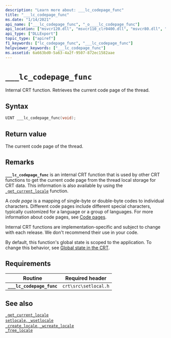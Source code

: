 ```yaml
---
description: "Learn more about: ___lc_codepage_func"
title: "___lc_codepage_func"
ms.date: "1/14/2021"
api_name: ["___lc_codepage_func", "_o____lc_codepage_func"]
api_location: ["msvcr120.dll", "msvcr110_clr0400.dll", "msvcr80.dll", "msvcr100.dll", "msvcr90.dll", "msvcr110.dll", "msvcrt.dll", "api-ms-win-crt-private-l1-1-0.dll", "api-ms-win-crt-locale-l1-1-0.dll"]
api_type: ["DLLExport"]
topic_type: ["apiref"]
f1_keywords: ["lc_codepage_func", "___lc_codepage_func"]
helpviewer_keywords: ["___lc_codepage_func"]
ms.assetid: 6a663bd0-5a63-4a2f-9507-872ec1582aae
---
```

# `___lc_codepage_func`

Internal CRT function. Retrieves the current code page of the thread.

## Syntax

```cpp
UINT ___lc_codepage_func(void);
```

## Return value

The current code page of the thread.

## Remarks

**`___lc_codepage_func`** is an internal CRT function that is used by other CRT functions to get the current code page from the thread local storage for CRT data. This information is also available by using the [`_get_current_locale`](./reference/get-current-locale.md) function.

A *code page* is a mapping of single-byte or double-byte codes to individual characters. Different code pages include different special characters, typically customized for a language or a group of languages. For more information about code pages, see [Code pages](./code-pages.md).

Internal CRT functions are implementation-specific and subject to change with each release. We don't recommend their use in your code.

By default, this function's global state is scoped to the application. To change this behavior, see [Global state in the CRT](global-state.md).

## Requirements

| Routine | Required header |
|---|---|
| **`___lc_codepage_func`** | `crt\src\setlocal.h` |

## See also

[`_get_current_locale`](./reference/get-current-locale.md)\
[`setlocale`, `_wsetlocale`](./reference/setlocale-wsetlocale.md)\
[`_create_locale`, `_wcreate_locale`](./reference/create-locale-wcreate-locale.md)\
[`_free_locale`](./reference/free-locale.md)
